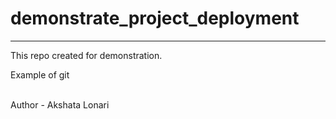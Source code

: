 # demonstrate_project_deployment
<hr>
This repo created for demonstration.
<p> Example of git </p>
<br>
Author - Akshata Lonari

